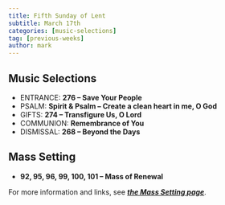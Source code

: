 ```yaml
---
title: Fifth Sunday of Lent
subtitle: March 17th 
categories: [music-selections]
tag: [previous-weeks]
author: mark
---
```


## Music Selections

- ENTRANCE: **276 – Save Your People**
- PSALM: **Spirit & Psalm – Create a clean heart in me, O God**
- GIFTS: **274 – Transfigure Us, O Lord**
- COMMUNION: **Remembrance of You**
- DISMISSAL: **268 – Beyond the Days**

## Mass Setting

- **92, 95, 96, 99, 100, 101 – Mass of Renewal**

For more information and links, see _**[the Mass Setting page](/mass-setting/)**_.
